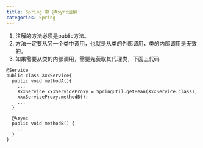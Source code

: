 ```yaml
---
title: Spring 中 @Async注解
categories: Spring
---
```


1. 注解的方法必须是public方法。
2. 方法一定要从另一个类中调用，也就是从类的外部调用，类的内部调用是无效的。
3. 如果需要从类的内部调用，需要先获取其代理类，下面上代码

```
@Service
public class XxxService{
  public void methodA(){
    ...
    XxxService xxxServiceProxy = SpringUtil.getBean(XxxService.class);
    xxxServiceProxy.methodB();
    ...
  }
 
  @Async
  public void methodB() {
    ...
  }
}
```